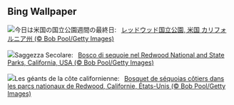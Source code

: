 ## Bing Wallpaper
![](https://www.bing.com/th?id=OHR.RedwoodGrove_JA-JP2501396373_UHD.jpg&w=1000)今日は米国の国立公園週間の最終日:&nbsp;&ensp;[レッドウッド国立公園, 米国 カリフォルニア州 (© Bob Pool/Getty Images)](https://www.bing.com/th?id=OHR.RedwoodGrove_JA-JP2501396373_UHD.jpg)
<br><br/>
![](https://www.bing.com/th?id=OHR.RedwoodGrove_IT-IT2059060159_UHD.jpg&w=1000)Saggezza Secolare:&nbsp;&ensp;[Bosco di sequoie nel Redwood National and State Parks, California, USA (© Bob Pool/Getty Images)](https://www.bing.com/th?id=OHR.RedwoodGrove_IT-IT2059060159_UHD.jpg)
<br><br/>
![](https://www.bing.com/th?id=OHR.RedwoodGrove_FR-FR2313979234_UHD.jpg&w=1000)Les géants de la côte californienne:&nbsp;&ensp;[Bosquet de séquoias côtiers dans les parcs nationaux de Redwood, Californie, États-Unis (© Bob Pool/Getty Images)](https://www.bing.com/th?id=OHR.RedwoodGrove_FR-FR2313979234_UHD.jpg)
<br><br/>
